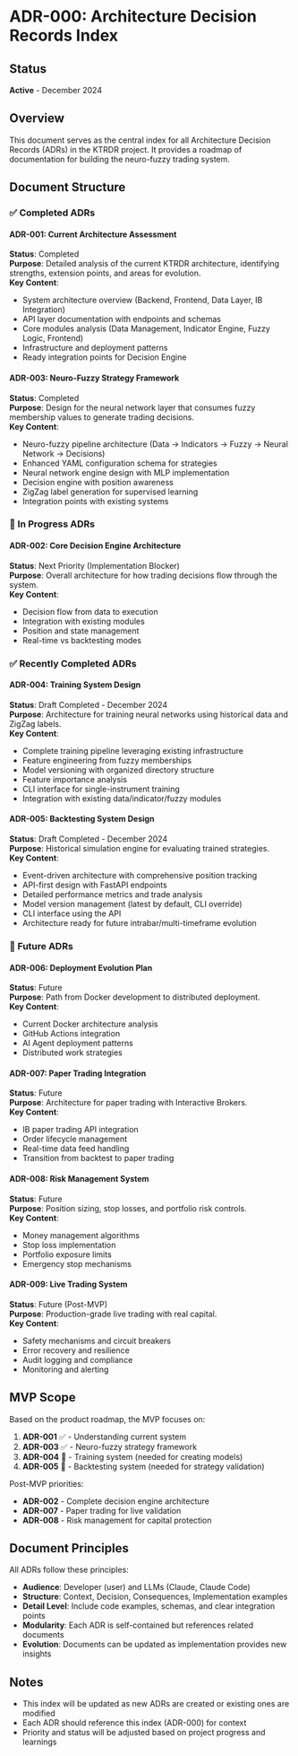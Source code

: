 # ADR-000: Architecture Decision Records Index

## Status
**Active** - December 2024

## Overview
This document serves as the central index for all Architecture Decision Records (ADRs) in the KTRDR project. It provides a roadmap of documentation for building the neuro-fuzzy trading system.

## Document Structure

### ✅ Completed ADRs

#### ADR-001: Current Architecture Assessment
**Status**: Completed  
**Purpose**: Detailed analysis of the current KTRDR architecture, identifying strengths, extension points, and areas for evolution.  
**Key Content**:
- System architecture overview (Backend, Frontend, Data Layer, IB Integration)
- API layer documentation with endpoints and schemas
- Core modules analysis (Data Management, Indicator Engine, Fuzzy Logic, Frontend)
- Infrastructure and deployment patterns
- Ready integration points for Decision Engine

#### ADR-003: Neuro-Fuzzy Strategy Framework
**Status**: Completed  
**Purpose**: Design for the neural network layer that consumes fuzzy membership values to generate trading decisions.  
**Key Content**:
- Neuro-fuzzy pipeline architecture (Data → Indicators → Fuzzy → Neural Network → Decisions)
- Enhanced YAML configuration schema for strategies
- Neural network engine design with MLP implementation
- Decision engine with position awareness
- ZigZag label generation for supervised learning
- Integration points with existing systems

### 📝 In Progress ADRs

#### ADR-002: Core Decision Engine Architecture
**Status**: Next Priority (Implementation Blocker)  
**Purpose**: Overall architecture for how trading decisions flow through the system.  
**Key Content**:
- Decision flow from data to execution
- Integration with existing modules
- Position and state management
- Real-time vs backtesting modes

### ✅ Recently Completed ADRs

#### ADR-004: Training System Design
**Status**: Draft Completed - December 2024  
**Purpose**: Architecture for training neural networks using historical data and ZigZag labels.  
**Key Content**:
- Complete training pipeline leveraging existing infrastructure
- Feature engineering from fuzzy memberships
- Model versioning with organized directory structure
- Feature importance analysis
- CLI interface for single-instrument training
- Integration with existing data/indicator/fuzzy modules

#### ADR-005: Backtesting System Design  
**Status**: Draft Completed - December 2024  
**Purpose**: Historical simulation engine for evaluating trained strategies.  
**Key Content**:
- Event-driven architecture with comprehensive position tracking
- API-first design with FastAPI endpoints
- Detailed performance metrics and trade analysis
- Model version management (latest by default, CLI override)
- CLI interface using the API
- Architecture ready for future intrabar/multi-timeframe evolution

### 🎯 Future ADRs

#### ADR-006: Deployment Evolution Plan
**Status**: Future  
**Purpose**: Path from Docker development to distributed deployment.  
**Key Content**:
- Current Docker architecture analysis
- GitHub Actions integration
- AI Agent deployment patterns
- Distributed work strategies

#### ADR-007: Paper Trading Integration
**Status**: Future  
**Purpose**: Architecture for paper trading with Interactive Brokers.  
**Key Content**:
- IB paper trading API integration
- Order lifecycle management
- Real-time data feed handling
- Transition from backtest to paper trading

#### ADR-008: Risk Management System
**Status**: Future  
**Purpose**: Position sizing, stop losses, and portfolio risk controls.  
**Key Content**:
- Money management algorithms
- Stop loss implementation
- Portfolio exposure limits
- Emergency stop mechanisms

#### ADR-009: Live Trading System
**Status**: Future (Post-MVP)  
**Purpose**: Production-grade live trading with real capital.  
**Key Content**:
- Safety mechanisms and circuit breakers
- Error recovery and resilience
- Audit logging and compliance
- Monitoring and alerting

## MVP Scope

Based on the product roadmap, the MVP focuses on:
1. **ADR-001** ✅ - Understanding current system
2. **ADR-003** ✅ - Neuro-fuzzy strategy framework  
3. **ADR-004** 🔄 - Training system (needed for creating models)
4. **ADR-005** 🔄 - Backtesting system (needed for strategy validation)

Post-MVP priorities:
- **ADR-002** - Complete decision engine architecture
- **ADR-007** - Paper trading for live validation
- **ADR-008** - Risk management for capital protection

## Document Principles

All ADRs follow these principles:
- **Audience**: Developer (user) and LLMs (Claude, Claude Code)
- **Structure**: Context, Decision, Consequences, Implementation examples
- **Detail Level**: Include code examples, schemas, and clear integration points
- **Modularity**: Each ADR is self-contained but references related documents
- **Evolution**: Documents can be updated as implementation provides new insights

## Notes

- This index will be updated as new ADRs are created or existing ones are modified
- Each ADR should reference this index (ADR-000) for context
- Priority and status will be adjusted based on project progress and learnings